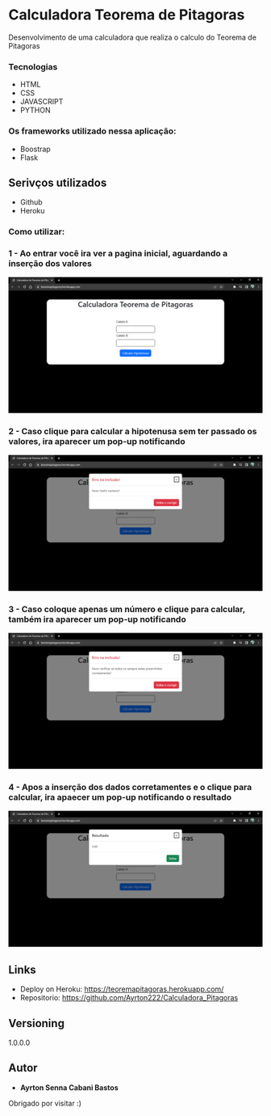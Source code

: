 # Calculadora Teorema de Pitagoras

Desenvolvimento de uma calculadora que realiza o calculo do Teorema de Pitagoras

<h3>Tecnologias</h3>
 <ul>
  <li> HTML</li>
  <li> CSS </li>
  <li> JAVASCRIPT </li>
  <li> PYTHON </li>
</ul>

<h3>Os frameworks utilizado nessa aplicação:</h3>
<ul>
  <li>Boostrap</li>
  <li>Flask</li>
</ul>

## Serivços utilizados
 * Github
 * Heroku

<h3>Como utilizar: </h3>

### 1 - Ao entrar você ira ver a pagina inicial, aguardando a inserção dos valores

![Homepage image](https://github.com/Ayrton222/Calculadora_Pitagoras/blob/main/pictures/index.png)

### 2 - Caso clique para calcular a hipotenusa sem ter passado os valores, ira aparecer um pop-up notificando

![Posts](https://github.com/Ayrton222/Calculadora_Pitagoras/blob/main/pictures/insira_numero.png)

### 3 - Caso coloque apenas um número e clique para calcular, também ira aparecer um pop-up notificando

![Posts](https://github.com/Ayrton222/Calculadora_Pitagoras/blob/main/pictures/verifica_dados.png)

### 4 - Apos a inserção dos dados corretamentes e o clique para calcular, ira apaecer um pop-up notificando o resultado

![Posts](https://github.com/Ayrton222/Calculadora_Pitagoras/blob/main/pictures/resultado.png)


## Links
  - Deploy on Heroku: https://teoremapitagoras.herokuapp.com/
  - Repositorio: https://github.com/Ayrton222/Calculadora_Pitagoras
  
  
  ## Versioning

  1.0.0.0
  
  ## Autor
  
  * **Ayrton Senna Cabani Bastos**
  
  
  Obrigado por visitar :)
  



